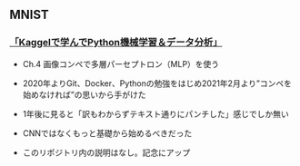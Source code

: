 ## MNIST
### [「Kaggelで学んでPython機械学習＆データ分析」](https://www.amazon.co.jp/Kaggle%E3%81%A7%E5%AD%A6%E3%82%93%E3%81%A7%E3%83%8F%E3%82%A4%E3%82%B9%E3%82%B3%E3%82%A2%E3%82%92%E3%81%9F%E3%81%9F%E3%81%8D%E5%87%BA%E3%81%99-Python%E6%A9%9F%E6%A2%B0%E5%AD%A6%E7%BF%92-%E3%83%87%E3%83%BC%E3%82%BF%E5%88%86%E6%9E%90-%E3%83%81%E3%83%BC%E3%83%A0%E3%82%AB%E3%83%AB%E3%83%9D/dp/4798061867)
- Ch.4 画像コンペで多層パーセプトロン（MLP）を使う

- 2020年よりGit、Docker、Pythonの勉強をはじめ2021年2月より”コンペを始めなければ”の思いから手がけた
- 1年後に見ると「訳もわからずテキスト通りにパンチした」感じでしか無い
- CNNではなくもっと基礎から始めるべきだった
- このリポジトリ内の説明はなし。記念にアップ